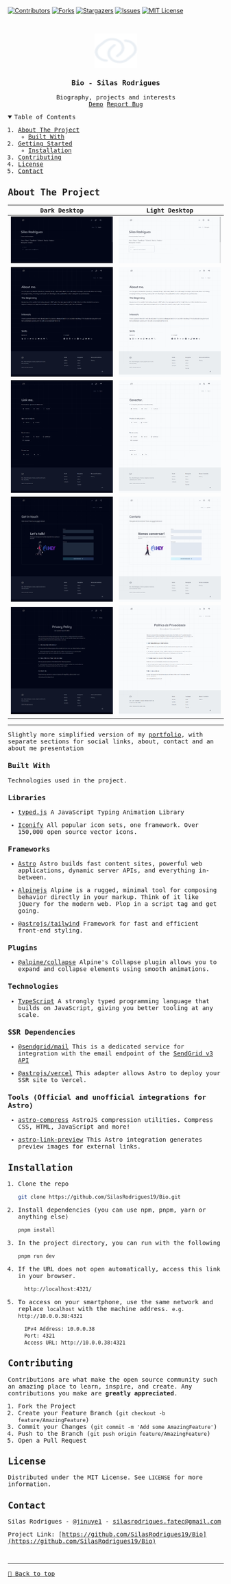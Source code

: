 [![Contributors][contributors-shield]][contributors-url]
[![Forks][forks-shield]][forks-url]
[![Stargazers][stars-shield]][stars-url]
[![Issues][issues-shield]][issues-url]
[![MIT License][license-shield]][license-url]

<!-- PROJECT LOGO -->
<br />
<samp>
<p align="center">
  <a href="https://github.com/SilasRodrigues19/Bio">
    <img src="./public/assets/logo.svg" alt="Logo" width="100" height="80">
  </a>

  <h3 align="center" id="bio">Bio - Silas Rodrigues</h3>

  <p align="center">
    Biography, projects and interests
    <br />
    <a href="https://bio-silas.vercel.app/">Demo</a>
    <a href="https://github.com/SilasRodrigues19/Bio/issues">Report Bug</a>
  </p>
</p>

<!-- TABLE OF CONTENTS -->
<details open="open">
  <summary>Table of Contents</summary>
  <ol>
    <li>
      <a href="#about-the-project">About The Project</a>
      <ul>
        <li><a href="#built-with">Built With</a></li>
      </ul>
    </li>
    <li>
      <a href="#getting-started">Getting Started</a>
      <ul>
        <li><a href="#installation">Installation</a></li>
      </ul>
    </li>
    <li><a href="#contributing">Contributing</a></li>
    <li><a href="#license">License</a></li>
    <li><a href="#contact">Contact</a></li>
  </ol>
</details>

<!-- ABOUT THE PROJECT -->

## About The Project

| Dark Desktop                                     | Light Desktop                                     |
| ------------------------------------------------ | ------------------------------------------------- |
| [![Preview][desktop-home-dark]][project-link]    | [![Preview][desktop-home-light]][project-link]    |
| [![Preview][desktop-about-dark]][project-link]   | [![Preview][desktop-about-light]][project-link]   |
| [![Preview][desktop-social-dark]][project-link]  | [![Preview][desktop-social-light]][project-link]  |
| [![Preview][desktop-contact-dark]][project-link] | [![Preview][desktop-contact-light]][project-link] |
| [![Preview][desktop-policy-dark]][project-link]  | [![Preview][desktop-policy-light]][project-link]  |

<hr>

Slightly more simplified version of my [portfolio](https://github.com/SilasRodrigues19/Portfolio), with separate sections for social links, about, contact and an about me presentation

### Built With

Technologies used in the project.

### Libraries

- [typed.js](https://github.com/mattboldt/typed.js)
  A JavaScript Typing Animation Library

- [Iconify](https://icon-sets.iconify.design/)
  All popular icon sets, one framework. Over 150,000 open source vector icons.

### Frameworks

- [Astro](https://astro.build/)
  Astro builds fast content sites, powerful web applications, dynamic server APIs, and everything in-between.

- [Alpinejs](https://alpinejs.dev/)
  Alpine is a rugged, minimal tool for composing behavior directly in your markup. Think of it like jQuery for the modern web. Plop in a script tag and get going.

- [@astrojs/tailwind](https://tailwindcss.com)
  Framework for fast and efficient front-end styling.

### Plugins

- [@alpine/collapse](https://alpinejs.dev/plugins/collapse)
  Alpine's Collapse plugin allows you to expand and collapse elements using smooth animations.

### Technologies

- [TypeScript](https://www.typescriptlang.org/)
  A strongly typed programming language that builds on JavaScript, giving you better tooling at any scale.

### SSR Dependencies

- [@sendgrid/mail](https://www.npmjs.com/package/@sendgrid/mail)
  This is a dedicated service for integration with the email endpoint of the [SendGrid v3 API](https://sendgrid.com/docs/api-reference/)

- [@astrojs/vercel](https://docs.astro.build/pt-br/guides/integrations-guide/vercel/)
  This adapter allows Astro to deploy your SSR site to Vercel.

### Tools (Official and unofficial integrations for Astro)

- [astro-compress](https://github.com/astro-community/AstroCompress)
  AstroJS compression utilities. Compress CSS, HTML, JavaScript and more!

- [astro-link-preview](https://github.com/cijiugechu/astro-link-preview)
  This Astro integration generates preview images for external links.

<!-- GETTING STARTED -->

## Installation

1. Clone the repo

   ```sh
   git clone https://github.com/SilasRodrigues19/Bio.git
   ```

2. Install dependencies (you can use npm, pnpm, yarn or anything else)

   ```sh
   pnpm install
   ```

3. In the project directory, you can run with the following

   ```sh
   pnpm run dev
   ```

4. If the URL does not open automatically, access this link in your browser.

   ```sh
     http://localhost:4321/
   ```

5. To access on your smartphone, use the same network and replace `localhost` with the machine address. `e.g. http://10.0.0.38:4321`

   ```
     IPv4 Address: 10.0.0.38
     Port: 4321
     Access URL: http://10.0.0.38:4321
   ```

   <!-- CONTRIBUTING -->

## Contributing

Contributions are what make the open source community such an amazing place to learn, inspire, and create. Any contributions you make are **greatly appreciated**.

1. Fork the Project
2. Create your Feature Branch (`git checkout -b feature/AmazingFeature`)
3. Commit your Changes (`git commit -m 'Add some AmazingFeature'`)
4. Push to the Branch (`git push origin feature/AmazingFeature`)
5. Open a Pull Request

<!-- LICENSE -->

## License

Distributed under the MIT License. See `LICENSE` for more information.

<!-- CONTACT -->

## Contact

Silas Rodrigues - [@jinuye1](https://twitter.com/jinuye1) - silasrodrigues.fatec@gmail.com

Project Link: [https://github.com/SilasRodrigues19/Bio](https://github.com/SilasRodrigues19/Bio) <br>

<!-- MARKDOWN LINKS & IMAGES -->
<!-- https://www.markdownguide.org/basic-syntax/#reference-style-links -->

[contributors-shield]: https://img.shields.io/github/contributors/SilasRodrigues19/Bio.svg?style=for-the-badge
[contributors-url]: https://github.com/SilasRodrigues19/Bio/graphs/contributors
[forks-shield]: https://img.shields.io/github/forks/SilasRodrigues19/Bio.svg?style=for-the-badge
[forks-url]: https://github.com/SilasRodrigues19/Bio/network/members
[stars-shield]: https://img.shields.io/github/stars/SilasRodrigues19/Bio.svg?style=for-the-badge
[stars-url]: https://github.com/SilasRodrigues19/Bio/stargazers
[issues-shield]: https://img.shields.io/github/issues/SilasRodrigues19/Bio.svg?style=for-the-badge
[issues-url]: https://github.com/SilasRodrigues19/Bio/issues
[license-shield]: https://img.shields.io/github/license/SilasRodrigues19/Bio.svg?style=for-the-badge
[license-url]: https://github.com/SilasRodrigues19/Bio/blob/master/LICENSE
[license-url]: https://github.com/SilasRodrigues19/Bio/blob/master/LICENSE.txt
[desktop-home-dark]: ./public/screenshots/desktop-home-dark.png
[desktop-home-light]: ./public/screenshots/desktop-home-light.png
[desktop-about-dark]: ./public/screenshots/desktop-about-dark.png
[desktop-about-light]: ./public/screenshots/desktop-about-light.png
[desktop-social-dark]: ./public/screenshots/desktop-social-dark.png
[desktop-social-light]: ./public/screenshots/desktop-social-light.png
[desktop-contact-dark]: ./public/screenshots/desktop-contact-dark.png
[desktop-contact-light]: ./public/screenshots/desktop-contact-light.png
[desktop-policy-dark]: ./public/screenshots/desktop-policy-dark.png
[desktop-policy-light]: ./public/screenshots/desktop-policy-light.png
[project-link]: https://bio-silas.vercel.app/

<br><hr>
[🔼 Back to top](#bio---silas-rodrigues)
